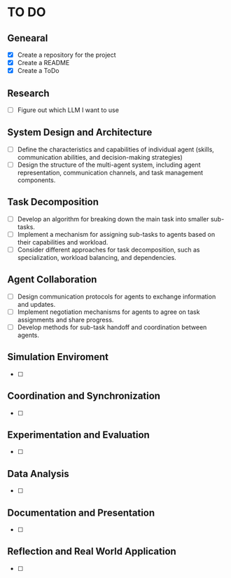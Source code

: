 # TO DO #

## Genearal ##
- [x] Create a repository for the project
- [x] Create a README
- [x] Create a ToDo

## Research ##
- [ ] Figure out which LLM I want to use

## System Design and Architecture ##
- [ ] Define the characteristics and capabilities of individual agent (skills, communication abilities, and decision-making strategies)
- [ ] Design the structure of the multi-agent system, including agent representation, communication channels, and task management components.

## Task Decomposition ##
- [ ] Develop an algorithm for breaking down the main task into smaller sub-tasks.
- [ ] Implement a mechanism for assigning sub-tasks to agents based on their capabilities and workload.
- [ ] Consider different approaches for task decomposition, such as specialization, workload balancing, and dependencies.

## Agent Collaboration ##
- [ ] Design communication protocols for agents to exchange information and updates.
- [ ] Implement negotiation mechanisms for agents to agree on task assignments and share progress.
- [ ] Develop methods for sub-task handoff and coordination between agents.

## Simulation Enviroment ##
- [ ]

## Coordination and Synchronization ##
- [ ]

## Experimentation and Evaluation ##
- [ ]

## Data Analysis ##
- [ ]

## Documentation and Presentation ##
- [ ]

## Reflection and Real World Application ##
- [ ]